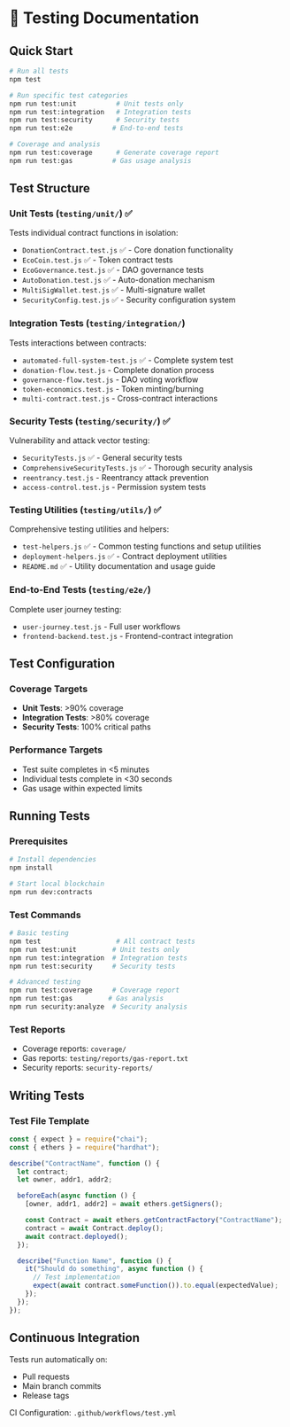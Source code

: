 # 🧪 Testing Documentation

## Quick Start

```bash
# Run all tests
npm test

# Run specific test categories
npm run test:unit          # Unit tests only
npm run test:integration   # Integration tests
npm run test:security      # Security tests
npm run test:e2e          # End-to-end tests

# Coverage and analysis
npm run test:coverage      # Generate coverage report
npm run test:gas          # Gas usage analysis
```

## Test Structure

### Unit Tests (`testing/unit/`) ✅

Tests individual contract functions in isolation:

- `DonationContract.test.js` ✅ - Core donation functionality
- `EcoCoin.test.js` ✅ - Token contract tests
- `EcoGovernance.test.js` ✅ - DAO governance tests
- `AutoDonation.test.js` ✅ - Auto-donation mechanism
- `MultiSigWallet.test.js` ✅ - Multi-signature wallet
- `SecurityConfig.test.js` ✅ - Security configuration system

### Integration Tests (`testing/integration/`)

Tests interactions between contracts:

- `automated-full-system-test.js` ✅ - Complete system test
- `donation-flow.test.js` - Complete donation process
- `governance-flow.test.js` - DAO voting workflow
- `token-economics.test.js` - Token minting/burning
- `multi-contract.test.js` - Cross-contract interactions

### Security Tests (`testing/security/`) ✅

Vulnerability and attack vector testing:

- `SecurityTests.js` ✅ - General security tests
- `ComprehensiveSecurityTests.js` ✅ - Thorough security analysis
- `reentrancy.test.js` - Reentrancy attack prevention
- `access-control.test.js` - Permission system tests

### Testing Utilities (`testing/utils/`) ✅

Comprehensive testing utilities and helpers:

- `test-helpers.js` ✅ - Common testing functions and setup utilities
- `deployment-helpers.js` ✅ - Contract deployment utilities
- `README.md` ✅ - Utility documentation and usage guide

### End-to-End Tests (`testing/e2e/`)

Complete user journey testing:

- `user-journey.test.js` - Full user workflows
- `frontend-backend.test.js` - Frontend-contract integration

## Test Configuration

### Coverage Targets

- **Unit Tests**: >90% coverage
- **Integration Tests**: >80% coverage
- **Security Tests**: 100% critical paths

### Performance Targets

- Test suite completes in <5 minutes
- Individual tests complete in <30 seconds
- Gas usage within expected limits

## Running Tests

### Prerequisites

```bash
# Install dependencies
npm install

# Start local blockchain
npm run dev:contracts
```

### Test Commands

```bash
# Basic testing
npm test                   # All contract tests
npm run test:unit         # Unit tests only
npm run test:integration  # Integration tests
npm run test:security     # Security tests

# Advanced testing
npm run test:coverage     # Coverage report
npm run test:gas         # Gas analysis
npm run security:analyze  # Security analysis
```

### Test Reports

- Coverage reports: `coverage/`
- Gas reports: `testing/reports/gas-report.txt`
- Security reports: `security-reports/`

## Writing Tests

### Test File Template

```javascript
const { expect } = require("chai");
const { ethers } = require("hardhat");

describe("ContractName", function () {
  let contract;
  let owner, addr1, addr2;

  beforeEach(async function () {
    [owner, addr1, addr2] = await ethers.getSigners();

    const Contract = await ethers.getContractFactory("ContractName");
    contract = await Contract.deploy();
    await contract.deployed();
  });

  describe("Function Name", function () {
    it("Should do something", async function () {
      // Test implementation
      expect(await contract.someFunction()).to.equal(expectedValue);
    });
  });
});
```

## Continuous Integration

Tests run automatically on:

- Pull requests
- Main branch commits
- Release tags

CI Configuration: `.github/workflows/test.yml`
